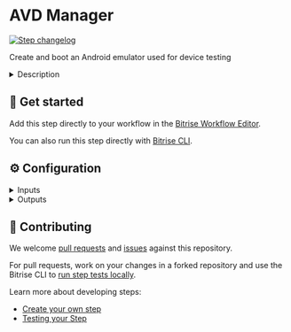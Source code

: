 # AVD Manager

[![Step changelog](https://shields.io/github/v/release/bitrise-steplib/steps-avd-manager?include_prereleases&label=changelog&color=blueviolet)](https://github.com/bitrise-steplib/steps-avd-manager/releases)

Create and boot an Android emulator used for device testing

<details>
<summary>Description</summary>

Run instrumented and UI tests on a virtual Android device. Once some basic inputs are set, the Step checks the requirements, downloads the selected system image before creating and starting the emulator.

**Warning:** Android emulators can't run on Apple Silicon build machines. Until nested virtualization becomes supported, you should run emulator tests on Linux machines.

### Configuring the Step
1. Add the **AVD Manager** Step to your Workflow as one of the first Steps in your Workflow.
2. Set the **Device Profile** to create a new Android virtual device. To see the complete list of available profiles, use the `avdmanager list device` command and use the `id` value for this input.
3. Set the **Android API Level**. The new virtual device will run with the specified Android version.
4. Select an **OS Tag** to have the required toolset on the new virtual device.

Some system images are pre-installed on the virtual machines. In this case the step won't have to spend time downloading the requested image. To check the list of pre-installed images for each stack, visit the [system reports](https://stacks.bitrise.io).

### Troubleshooting
The emulator needs some time to boot up. The earlier you place the Step in your Workflow, the more tasks, such as cloning or caching, you can complete in your Workflow before the emulator starts working.
We recommend that you also add **Wait for Android emulator** Step to your Workflow as it acts as a shield preventing the AVD Manager to kick in too early. Make sure you add the **Wait for Android emulator** Step BEFORE the Step with which you want to use the **AVD Manager**.

### Useful links
- [Getting started with Android apps](https://devcenter.bitrise.io/getting-started/getting-started-with-android-apps/)
- [Device testing for Android](https://devcenter.bitrise.io/testing/device-testing-for-android/)
- [About Test Reports](https://devcenter.bitrise.io/testing/test-reports/)

### Related Steps
- [Wait for Android emulator](https://www.bitrise.io/integrations/steps/wait-for-android-emulator)
- [Android Build for UI testing](https://www.bitrise.io/integrations/steps/android-build-for-ui-testing)
</details>

## 🧩 Get started

Add this step directly to your workflow in the [Bitrise Workflow Editor](https://devcenter.bitrise.io/steps-and-workflows/steps-and-workflows-index/).

You can also run this step directly with [Bitrise CLI](https://github.com/bitrise-io/bitrise).

## ⚙️ Configuration

<details>
<summary>Inputs</summary>

| Key | Description | Flags | Default |
| --- | --- | --- | --- |
| `profile` | The profile contains parameters of the device, such as screen size and resolution.  To see the complete list of available profiles use the `avdmanager list device` command locally and use the `id` value for this input.  | required | `pixel` |
| `api_level` | The device will run with the specified system image version. | required | `26` |
| `tag` | Select OS tag to have the required toolset on the device. | required | `google_apis` |
| `abi` | Select which ABI to use running the emulator. Availability depends on API level. Please use `sdkmanager --list` command to see the available ABIs. | required | `x86` |
| `disable_animations` | Disable animations on the emulator in order to make tests faster and more stable.  Animations can be enabled/disabled from the test code too, so if your tests do need animations, set this step input to `no` and control the settings yourself. | required | `yes` |
| `emulator_id` | Set the device's ID. (This will be the name under $HOME/.android/avd/) | required | `emulator` |
| `create_command_flags` | Flags used when running the command to create the emulator. |  | `--sdcard 2048M` |
| `start_command_flags` | Flags used when running the command to start the emulator. |  | `-camera-back none -camera-front none` |
| `emulator_build_number` | Allows installing a specific emulator version at runtime. The default value (`preinstalled`) will use the emulator version preinstalled on the Stack, which is updated regularly to the latest stable version.  See available build numbers [here](https://developer.android.com/studio/emulator_archive). You need the last segment of the download URL, for example, build number `12658423` from `emulator-linux_x64-12658423.zip`. Note: this input expects the **build number**, not the **version number**.  When this input set to a specific build number, the `emulator_channel` input should be set to `no update`. |  | `preinstalled` |
| `emulator_channel` | Select which channel to use with `sdkmanager` to fetch *emulator* package. Available options are no update, or channels 0 (Stable), 1 (Beta), 2 (Dev), and 3 (Canary).  - `no update`: The *emulator* preinstalled on the Stack will be used. *system-image* will be updated to the latest Stable version.  To update *emulator* and *system image* to the latest available in a given channel: - `0`: Stable channel - `1`: Beta channel - `2`: Dev channel - `3`: Canary channel  When this input set to a specific channel, the `emulator_build_number` input should be set to `preinstalled`. | required | `no update` |
| `headless_mode` | In headless mode the emulator is not launched in the foreground.  If this input is set, the emulator will not be visible but tests (even the screenshots) will run just like if the emulator ran in the foreground. | required | `yes` |
</details>

<details>
<summary>Outputs</summary>

| Environment Variable | Description |
| --- | --- |
| `BITRISE_EMULATOR_SERIAL` | Booted emulator serial |
</details>

## 🙋 Contributing

We welcome [pull requests](https://github.com/bitrise-steplib/steps-avd-manager/pulls) and [issues](https://github.com/bitrise-steplib/steps-avd-manager/issues) against this repository.

For pull requests, work on your changes in a forked repository and use the Bitrise CLI to [run step tests locally](https://devcenter.bitrise.io/bitrise-cli/run-your-first-build/).

Learn more about developing steps:

- [Create your own step](https://devcenter.bitrise.io/contributors/create-your-own-step/)
- [Testing your Step](https://devcenter.bitrise.io/contributors/testing-and-versioning-your-steps/)
